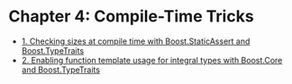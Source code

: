 # Chapter 4: Compile-Time Tricks

- [1. Checking sizes at compile time with Boost.StaticAssert and Boost.TypeTraits](recipe_01/README.md)
- [2. Enabling function template usage for integral types with Boost.Core and Boost.TypeTraits](recipe_02/README.md)

